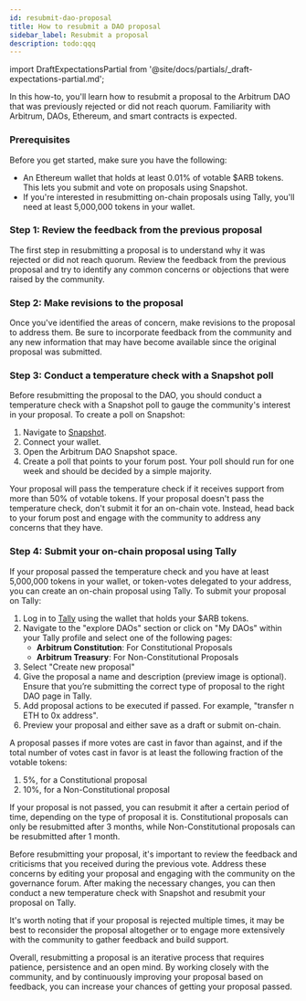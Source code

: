 ```yaml
---
id: resubmit-dao-proposal
title: How to resubmit a DAO proposal
sidebar_label: Resubmit a proposal
description: todo:qqq
---
```


import DraftExpectationsPartial from '@site/docs/partials/_draft-expectations-partial.md'; 

<DraftExpectationsPartial />

In this how-to, you'll learn how to resubmit a proposal to the Arbitrum DAO that was previously rejected or did not reach quorum. Familiarity with Arbitrum, DAOs, Ethereum, and smart contracts is expected.

### Prerequisites

Before you get started, make sure you have the following:

- An Ethereum wallet that holds at least 0.01% of votable $ARB tokens. This lets you submit and vote on proposals using Snapshot.
- If you're interested in resubmitting on-chain proposals using Tally, you'll need at least 5,000,000 tokens in your wallet.

### Step 1: Review the feedback from the previous proposal

The first step in resubmitting a proposal is to understand why it was rejected or did not reach quorum. Review the feedback from the previous proposal and try to identify any common concerns or objections that were raised by the community.

### Step 2: Make revisions to the proposal

Once you've identified the areas of concern, make revisions to the proposal to address them. Be sure to incorporate feedback from the community and any new information that may have become available since the original proposal was submitted.

### Step 3: Conduct a temperature check with a Snapshot poll

Before resubmitting the proposal to the DAO, you should conduct a temperature check with a Snapshot poll to gauge the community's interest in your proposal. To create a poll on Snapshot:

1. Navigate to [Snapshot](https://snapshot.org/#/).
2. Connect your wallet.
3. Open the Arbitrum DAO Snapshot space.
4. Create a poll that points to your forum post. Your poll should run for one week and should be decided by a simple majority.

Your proposal will pass the temperature check if it receives support from more than 50% of votable tokens. If your proposal doesn't pass the temperature check, don't submit it for an on-chain vote. Instead, head back to your forum post and engage with the community to address any concerns that they have.

### Step 4: Submit your on-chain proposal using Tally

If your proposal passed the temperature check and you have at least 5,000,000 tokens in your wallet, or token-votes delegated to your address, you can create an on-chain proposal using Tally. To submit your proposal on Tally:

1. Log in to [Tally](https://www.tally.xyz/) using the wallet that holds your $ARB tokens.
2. Navigate to the "explore DAOs" section or click on "My DAOs" within your Tally profile and select one of the following pages:
    - **Arbitrum Constitution**: For Constitutional Proposals
    - **Arbitrum Treasury**: For Non-Constitutional Proposals
3. Select "Create new proposal"
4. Give the proposal a name and description (preview image is optional). Ensure that you’re submitting the correct type of proposal to the right DAO page in Tally.
5. Add proposal actions to be executed if passed. For example, "transfer n ETH to 0x address".
6. Preview your proposal and either save as a draft or submit on-chain.

A proposal passes if more votes are cast in favor than against, and if the total number of votes cast in favor is at least the following fraction of the votable tokens:

 1. 5%, for a Constitutional proposal
 2. 10%, for a Non-Constitutional proposal

If your proposal is not passed, you can resubmit it after a certain period of time, depending on the type of proposal it is. Constitutional proposals can only be resubmitted after 3 months, while Non-Constitutional proposals can be resubmitted after 1 month.

Before resubmitting your proposal, it's important to review the feedback and criticisms that you received during the previous vote. Address these concerns by editing your proposal and engaging with the community on the governance forum. After making the necessary changes, you can then conduct a new temperature check with Snapshot and resubmit your proposal on Tally.

It's worth noting that if your proposal is rejected multiple times, it may be best to reconsider the proposal altogether or to engage more extensively with the community to gather feedback and build support.

Overall, resubmitting a proposal is an iterative process that requires patience, persistence and an open mind. By working closely with the community, and by continuously improving your proposal based on feedback, you can increase your chances of getting your proposal passed.